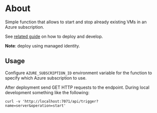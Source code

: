 # About

Simple function that allows to start and stop already existing VMs in an Azure subscription.

See [related guide](https://learn.microsoft.com/en-us/azure/azure-functions/functions-get-started) on how to deploy and develop.

**Note**: deploy using managed identity.

## Usage

Configure `AZURE_SUBSCRIPTION_ID` environment variable for the function to specify which Azure subscription to use.

After deployment send GET HTTP requests to the endpoint. During local development something like the following:

```
curl -v 'http://localhost:7071/api/trigger?name=server&operation=start'
```